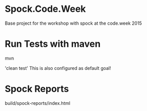# Spock.Code.Week

Base project for the workshop with spock at the code.week 2015


# Run Tests with maven

  mvn
  
'clean test' This is also configured as default goal!

# Spock Reports

  build/spock-reports/index.html
  